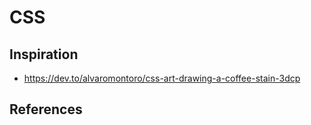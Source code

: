 
# CSS

## Inspiration

- <https://dev.to/alvaromontoro/css-art-drawing-a-coffee-stain-3dcp>

## References
